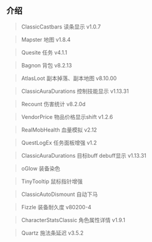 ## 介绍

> ClassicCastbars 读条显示 v1.0.7

> Mapster 地图 v1.8.4

> Quesite 任务 v4.1.1

> Bagnon 背包 v8.2.13

> AtlasLoot 副本掉落、副本地图 v8.10.00

> ClassicAuraDurations 控制技能显示 v1.13.31

> Recount 伤害统计 v8.2.0d

> VendorPrice 物品价格显示shift v1.2.6

> RealMobHealth 血量模拟 v2.12

> QuestLogEx 任务面板增强 v1.2

> ClassicAuraDurations 目标buff debuff显示 v1.13.31

> oGlow 装备染色

> TinyTooltip 鼠标指针增强

> ClassicAutoDismount 自动下马

> Fizzle 装备耐久度 v80200-4

> CharacterStatsClassic 角色属性详情 v1.9.1

> Quartz 施法条延迟 v3.5.2